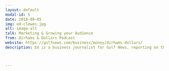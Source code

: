 ```yaml
---
layout: default
modal-id: 5
date: 2018-09-05
img: ed-clowes.jpg
alt: image-alt
talk: Marketing & Growing your Audience
from: Dirhams & Dollars Podcast
website: https://gulfnews.com/business/money/dirhams-dollars/
description: Ed is a business journalist for Gulf News, reporting on the retail and hotel sectors. He co-founded, and continue to co-host, the Dirhams & Dollars podcast. A weekly business podcast from Gulf News, featuring news, analysis, and deeper discussions on the stories shaping the Middle East and the world.



---
```

